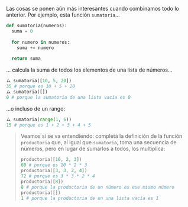 Las cosas se ponen aún más interesantes cuando combinamos todo lo anterior. Por ejemplo, esta función `sumatoria`...

```python
def sumatoria(numeros):
  suma = 0
  
  for numero in numeros: 
    suma += numero
    
  return suma
```

... calcula la suma de todos los elementos de una lista de números...

```python
ム sumatoria([10, 5, 20])
35 # porque es 10 + 5 + 20
ム sumatoria([])
0 # porque la sumatoria de una lista vacía es 0

```

...o incluso de un rango: 

```python
ム sumatoria(range(1, 6))
15 # porque es 1 + 2 + 3 + 4 + 5
```

> Veamos si se va entendiendo: completá la definición de la función `productoria` que, al igual que `sumatoria`, toma una secuencia de números, pero en lugar de sumarlos a todos, los multiplica: 
> 
> ```python
> productoria([10, 2, 3])
> 60 # porque es 10 * 2 * 3
> productoria([3, 3, 2, 4])
> 72 # porque es 3 * 3 * 2 * 4
> productoria([8])
> 8 # porque la productoria de un número es ese mismo número
> productoria([])
> 1 # porque la productoria de un una lista vacía es 1
> ```
> 




